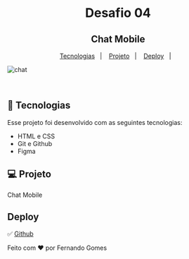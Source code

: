 <h1 align="center"> Desafio 04</h1>

<h2 align="center"> Chat Mobile </h2>


<p align="center">


</p>

<p align="center">
  <a href="#-tecnologias">Tecnologias</a>&nbsp;&nbsp;&nbsp;|&nbsp;&nbsp;&nbsp;
  <a href="#-projeto">Projeto</a>&nbsp;&nbsp;&nbsp;|&nbsp;&nbsp;&nbsp;
  <a href="#deploy">Deploy</a>&nbsp;&nbsp;&nbsp;|&nbsp;&nbsp;&nbsp;
</p>

![chat](https://user-images.githubusercontent.com/59961857/215354588-d850c740-2514-4a97-a3b3-a338cfa53e12.jpg)

<br>



## 🚀 Tecnologias

Esse projeto foi desenvolvido com as seguintes tecnologias:

- HTML e CSS
- Git e Github
- Figma

## 💻 Projeto

Chat Mobile


## Deploy 
✅ [Github](https://fernandogomesfg.github.io/chat-mobile-boraCodar/)



Feito com ♥ por Fernando Gomes

